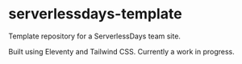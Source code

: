 # serverlessdays-template

Template repository for a ServerlessDays team site. 

Built using Eleventy and Tailwind CSS. Currently a work in progress. 
